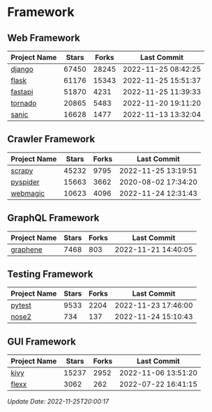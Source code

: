 # Framework

## Web Framework
| Project Name | Stars | Forks | Last Commit |
| ------------ | ----- | ----- | ----------- |
| [django](https://github.com/django/django) | 67450 | 28245 | 2022-11-25 08:42:25 |
| [flask](https://github.com/pallets/flask) | 61176 | 15343 | 2022-11-25 15:51:37 |
| [fastapi](https://github.com/tiangolo/fastapi) | 51870 | 4231 | 2022-11-25 11:39:33 |
| [tornado](https://github.com/tornadoweb/tornado) | 20865 | 5483 | 2022-11-20 19:11:20 |
| [sanic](https://github.com/sanic-org/sanic) | 16628 | 1477 | 2022-11-13 13:32:04 |

## Crawler Framework
| Project Name | Stars | Forks | Last Commit |
| ------------ | ----- | ----- | ----------- |
| [scrapy](https://github.com/scrapy/scrapy) | 45232 | 9795 | 2022-11-25 13:19:51 |
| [pyspider](https://github.com/binux/pyspider) | 15663 | 3662 | 2020-08-02 17:34:20 |
| [webmagic](https://github.com/code4craft/webmagic) | 10623 | 4096 | 2022-11-24 12:31:43 |

## GraphQL Framework
| Project Name | Stars | Forks | Last Commit |
| ------------ | ----- | ----- | ----------- |
| [graphene](https://github.com/graphql-python/graphene) | 7468 | 803 | 2022-11-21 14:40:05 |

## Testing Framework
| Project Name | Stars | Forks | Last Commit |
| ------------ | ----- | ----- | ----------- |
| [pytest](https://github.com/pytest-dev/pytest) | 9533 | 2204 | 2022-11-23 17:46:00 |
| [nose2](https://github.com/nose-devs/nose2) | 734 | 137 | 2022-11-24 15:10:43 |

## GUI Framework
| Project Name | Stars | Forks | Last Commit |
| ------------ | ----- | ----- | ----------- |
| [kivy](https://github.com/kivy/kivy) | 15237 | 2952 | 2022-11-06 13:51:20 |
| [flexx](https://github.com/flexxui/flexx) | 3062 | 262 | 2022-07-22 16:41:15 |

*Update Date: 2022-11-25T20:00:17*